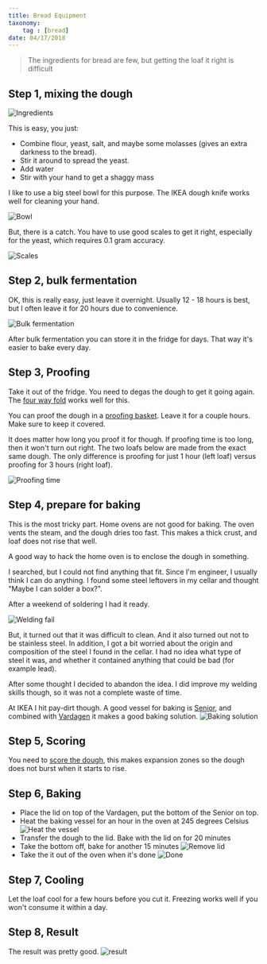 ```yaml
---
title: Bread Equipment
taxonomy:
	tag : [bread]
date: 04/17/2018
---
```


> The ingredients for bread are few, but getting the loaf it right is difficult

## Step 1, mixing the dough

![Ingredients](ingredients.png)

This is easy, you just:
- Combine flour, yeast, salt, and maybe some
molasses (gives an extra darkness to the bread). 
- Stir it around to spread the yeast. 
- Add water
- Stir with your hand to get a shaggy mass

I like to use a big steel bowl for this purpose. The IKEA dough knife
works well for cleaning your hand.

![Bowl](bowl.png)

But, there is a catch. You have to use good scales to get it right,
especially for the yeast, which requires 0.1 gram accuracy.

![Scales](scales.png)

## Step 2, bulk fermentation

OK, this is really easy, just leave it overnight. Usually 12 - 18
hours is best, but I often leave it for 20 hours due to convenience.

![Bulk fermentation](bulk_fermentation.png)

After bulk fermentation you can store it in the fridge for days. That
way it's easier to bake every day.

## Step 3, Proofing
Take it out of the fridge. You need to degas the dough to get it
going again. The
[four way fold](https://www.bakepedia.com/tipsandtricks/the-four-fold-technique-the-key-to-great-homemade-dough/)
works well for this.

You can proof the dough in a
[proofing basket](https://www.clasohlson.com/uk/Bread-Proving-Basket/44-1854). Leave
it for a couple hours. Make sure to keep it covered.

It does matter how long you proof it for though. If proofing time is too long,
then it won't turn out right. The two loafs below are made from the
exact same dough. The only difference is proofing for just 1 hour (left
loaf) versus proofing for 3 hours (right
loaf). 

![Proofing time](proofing.png)

## Step 4, prepare for baking

This is the most tricky part. Home ovens are not good for
baking. The oven vents the steam, and the dough dries too fast. This
makes a thick crust, and loaf does not rise that well.

A good way to hack the home oven is to enclose the dough in something. 

I searched, but I could not find anything that fit. Since I'm
engineer, I usually think I can do anything. I found some steel
leftovers in my cellar and thought "Maybe I can solder a box?".

After a weekend of soldering I had it ready.

![Welding fail](welding_fail.png)

But, it turned out that it was difficult to clean. And it also turned out not
to be stainless steel. In addition, I got a bit worried about the origin and
composition of the steel I found in the cellar. I had no idea what type of steel it was, and
whether it contained anything that could be bad (for example lead).

After some thought I decided to abandon the idea. I did improve my
welding skills though, so it was not a complete waste of time.

At IKEA I hit pay-dirt though. A good vessel for baking is
[Senior](https://www.ikea.com/no/no/catalog/products/50232842/),
and combined with
[Vardagen](https://www.ikea.com/no/no/catalog/products/20289316/) it
makes a good baking solution.
![Baking solution](cooking1.png)


## Step 5, Scoring
You need to
[score the dough](http://www.thefreshloaf.com/node/31887/scoring-bread-updated-tutorial),
this makes expansion zones so the dough does not burst when it starts to rise.

## Step 6, Baking
- Place the lid on top of the Vardagen, put the bottom of the Senior
  on top.
- Heat the baking vessel for an hour in the oven at 245 degrees Celsius
![Heat the vessel](cooking2.png)
- Transfer the dough to the lid. Bake with the lid on for 20 minutes
- Take the bottom off, bake for another 15 minutes
![Remove lid](remove_lid.png)
- Take the it out of the oven when it's done
![Done](cooking.png)

## Step 7, Cooling
Let the loaf cool for a few hours before you cut it. Freezing works
well if you won't consume it within a day.


## Step 8, Result
The result was pretty good.
![result](result.png)

